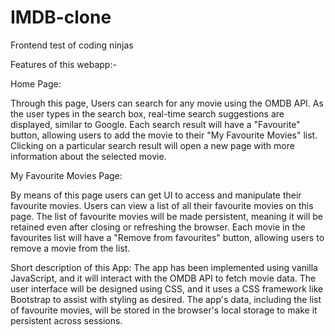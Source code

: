 # IMDB-clone
Frontend test of coding ninjas

Features of this webapp:-

Home Page:

Through this page, Users can search for any movie using the OMDB API. As the user types in the search box, real-time search suggestions are displayed, similar to Google. Each search result will have a "Favourite"
button, allowing users to add the movie to their "My Favourite Movies" list. Clicking on a particular search result will open a new page with more information about the selected movie.

My Favourite Movies Page:

By means of this page users can get UI to access and manipulate their favourite movies. Users can view a list of all their favourite movies on this page. The list of favourite movies will be made persistent,
meaning it will be retained even after closing or refreshing the browser. Each movie in the favourites list will have a "Remove from favourites" button, allowing users to remove a movie from the list.

Short description of this App:
The app has been implemented using vanilla JavaScript, and it will interact with the OMDB API to fetch movie data. The user interface will be designed using CSS, and it uses a CSS framework like Bootstrap to 
assist with styling as desired. The app's data, including the list of favourite movies, will be stored in the browser's local storage to make it persistent across sessions.
